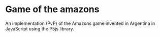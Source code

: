 # Game of the amazons
An implementation (PvP) of the Amazons game invented in Argentina in JavaScript using the P5js library. 